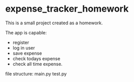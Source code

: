 # expense_tracker_homework
 This is a small project created as a homework.
 
The app is capable:
- register
- log in user 
- save expense 
- check todays expense 
- check all time expense.

file structure:
 main.py
 test.py

